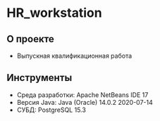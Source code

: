 # HR_workstation
## О проекте
- Выпускная квалификационная работа
## Инструменты
- Среда разработки: Apache NetBeans IDE 17
- Версия Java: Java (Oracle) 14.0.2 2020-07-14
- СУБД: PostgreSQL 15.3
